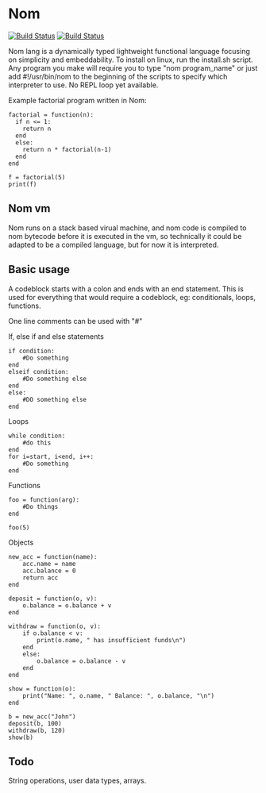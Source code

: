 # Nom

[![Build Status](https://upload.wikimedia.org/wikipedia/commons/f/f8/License_icon-mit-88x31-2.svg)]()
[![Build Status](https://travis-ci.org/Mithreindeir/nom.svg?branch=master)](https://travis-ci.org/Mithreindeir/Nom)


Nom lang is a dynamically typed lightweight functional language focusing on simplicity and embeddability.
To install on linux, run the install.sh script. Any program you make will require you to type "nom program_name" or just add #!/usr/bin/nom to the beginning of the scripts to specify which interpreter to use. No REPL loop yet available.


Example factorial program written in Nom:


    factorial = function(n):
      if n <= 1:
        return n
      end
      else:
        return n * factorial(n-1)
      end
    end
    
    f = factorial(5)
    print(f)

## Nom vm
Nom runs on a stack based virual machine, and nom code is compiled to nom bytecode before it is executed in the vm, so technically it could be adapted to be a compiled language, but for now it is interpreted.

## Basic usage
A codeblock starts with a colon and ends with an end statement. This is used for everything that would require a codeblock, eg: conditionals, loops, functions.

One line comments can be used with "#"

If, else if and else statements

    if condition:
        #Do something
    end
    elseif condition:
        #Do something else
    end
    else:
        #DO something else
    end
Loops
  
    while condition:
        #do this
    end
    for i=start, i<end, i++:
        #Do something
    end

Functions

    foo = function(arg):
        #Do things
    end
    
    foo(5)
Objects

    new_acc = function(name):
    	acc.name = name
	    acc.balance = 0
	    return acc
    end

    deposit = function(o, v):
	    o.balance = o.balance + v
    end

    withdraw = function(o, v):
    	if o.balance < v:
    		print(o.name, " has insufficient funds\n")
    	end
	    else:
    		o.balance = o.balance - v
    	end
    end

    show = function(o):
    	print("Name: ", o.name, " Balance: ", o.balance, "\n")
    end

    b = new_acc("John")
    deposit(b, 100)
    withdraw(b, 120)
    show(b)


## Todo
String operations, user data types, arrays.
